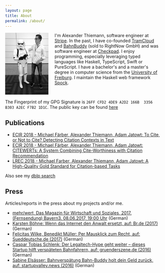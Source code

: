 ```yaml
---
layout: page
title: About
permalink: /about/
---
```


<img style="float: left; margin-right: 20px;" width="140" height="200" src="/images/2016-01-28-thiemann-wwdc.jpg"> I'm Alexander Thiemann, software engineer at [Stripe][stripe]. In the past, I have co-founded [TramCloud][tc] and [BahnBuddy][bb] (sold to RightNow GmbH) and was software engineer at [Checkpad][cp]. I enjoy programming, especially leveraging typed languages like Haskell, TypeScript, Swift or PureScript. I have a bachelor's and a master's degree in computer science from the [University of Freiburg][uni]. I maintain the Haskell web framework [Spock][spock].

<br style="clear: both;" />

The Fingerprint of my GPG Signature is `26FF CFD2 4DE9 A2D2 166B  3356 B303 A2EC F7B2 1D1C`. The public key can be found [here][pubkey]

## Publications

* [ECIR 2018 - Michael Färber, Alexander Thiemann, Adam Jatowt: To Cite, or Not to Cite? Detecting Citation Contexts in Text][pub-1]
* [ECIR 2018 - Michael Färber, Alexander Thiemann, Adam Jatowt: CITEWERTs: A System Combining Cite-Worthiness with Citation Recommendation][pub-2]
* [LREC 2018 - Michael Farber, Alexander Thiemann, Adam Jatowt: A High-Quality Gold Standard for Citation-based Tasks][pub-3]

Also see my [dblp search][dblp]

## Press

Articles/reports in the press about my projects and/or me.

* [mehr/wert, Das Magazin für Wirtschaft und Soziales, 2017. (Fernsendung) Bayern3. 08.06.2017, 19:00 Uhr][br3tv-2017] (German)
* [Karsten Böhne: Wenn das Internet den Anwalt ersetzt, auf: Br.de (2017)][br3-2017] (German)
* [Felicitas Wilke, Benedikt Müller: Per Mausklick zum Recht, auf: Sueddeutsche.de (2017)][bb-sued] (German)
* [Caspar Tobias Schlenk: Der Legaltech-Hype geht weiter – dieses Startup hilft verspäteten Bahnfahrern, auf: gruenderszene.de (2016)][bb-founder] (German)
* [Sabine Elsässer: Bahnverspätung Bahn-Buddy holt dein Geld zurück, auf: startupvalley.news (2016)][bb-startup] (German)

[pub-1]: https://link.springer.com/chapter/10.1007%2F978-3-319-76941-7_50
[pub-2]: https://link.springer.com/chapter/10.1007/978-3-319-76941-7_82
[pub-3]: http://www.lrec-conf.org/proceedings/lrec2018/pdf/283.pdf
[dblp]: https://dblp.uni-trier.de/pers/hd/t/Thiemann:Alexander
[tc]: https://www.tramcloud.net
[bb]: https://www.bahn-buddy.de
[cp]: http://www.checkpad.de
[stripe]: https://stripe.com
[uni]: https://www.uni-freiburg.de/
[docker-fr]: http://www.meetup.com/de/Docker-Freiburg/
[spock]: https://www.spock.li
[pubkey]: /pubkey-at.asc
[bb-sued]: http://www.sueddeutsche.de/wirtschaft/verbraucherschutz-per-mausklick-zum-recht-1.3495795
[bb-founder]: https://www.gruenderszene.de/allgemein/bahn-buddy-verspatung
[bb-startup]: http://www.startupvalley.news/de/bahn-buddy-bahnverspaetung/
[br3-2017]: http://www.br.de/nachrichten/legal-tech-anwalt-internet-100.html
[br3tv-2017]: http://www.br.de/br-fernsehen/programmkalender/ausstrahlung-652254.html
